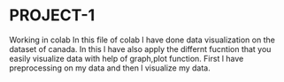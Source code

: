 # PROJECT-1
Working in colab
In this file of colab l have done data visualization on the dataset of canada.
In this l have also apply the differnt fucntion that you easily visualize data with help of graph,plot function.
First l have preprocessing on my data and then l visualize my data.
